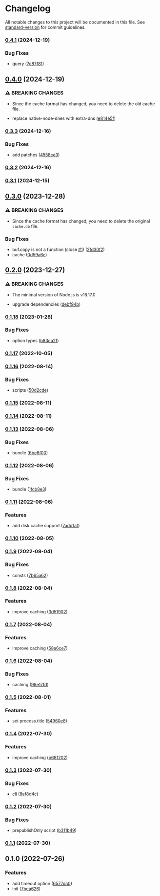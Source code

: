 # Changelog

All notable changes to this project will be documented in this file. See [standard-version](https://github.com/conventional-changelog/standard-version) for commit guidelines.

### [0.4.1](https://github.com/BlackGlory/cacheable-dns/compare/v0.4.0...v0.4.1) (2024-12-19)


### Bug Fixes

* query ([7c87f81](https://github.com/BlackGlory/cacheable-dns/commit/7c87f81de19644f069c42865cec3c9229ac7a859))

## [0.4.0](https://github.com/BlackGlory/cacheable-dns/compare/v0.3.3...v0.4.0) (2024-12-19)


### ⚠ BREAKING CHANGES

* Since the cache format has changed, you need to delete the old cache file.

* replace native-node-dnes with extra-dns ([e814e5f](https://github.com/BlackGlory/cacheable-dns/commit/e814e5fcaab29649192b3756af93225951f52251))

### [0.3.3](https://github.com/BlackGlory/cacheable-dns/compare/v0.3.2...v0.3.3) (2024-12-16)


### Bug Fixes

* add patches ([4558ce3](https://github.com/BlackGlory/cacheable-dns/commit/4558ce320c850edf69ad7fc3c056387fb891e1ff))

### [0.3.2](https://github.com/BlackGlory/cacheable-dns/compare/v0.3.1...v0.3.2) (2024-12-16)

### [0.3.1](https://github.com/BlackGlory/cacheable-dns/compare/v0.3.0...v0.3.1) (2024-12-15)

## [0.3.0](https://github.com/BlackGlory/cacheable-dns/compare/v0.2.0...v0.3.0) (2023-12-28)


### ⚠ BREAKING CHANGES

* Since the cache format has changed, you need to delete the original `cache.db` file.

### Bug Fixes

* buf.copy is not a function (close [#1](https://github.com/BlackGlory/cacheable-dns/issues/1)) ([2fd30f2](https://github.com/BlackGlory/cacheable-dns/commit/2fd30f2566db9d46c6c14815c6081a11bcf1779f))
* cache ([0d59a6e](https://github.com/BlackGlory/cacheable-dns/commit/0d59a6e85d41ff344ec1d7401bd9a245df229d16))

## [0.2.0](https://github.com/BlackGlory/cacheable-dns/compare/v0.1.18...v0.2.0) (2023-12-27)


### ⚠ BREAKING CHANGES

* The minimal version of Node.js is v18.17.0

* upgrade dependencies ([debf94b](https://github.com/BlackGlory/cacheable-dns/commit/debf94b7e58c2dc0894f0c2d9dc607bca34f530c))

### [0.1.18](https://github.com/BlackGlory/cacheable-dns/compare/v0.1.17...v0.1.18) (2023-01-28)


### Bug Fixes

* option types ([b83ca2f](https://github.com/BlackGlory/cacheable-dns/commit/b83ca2f601a60b7d3ad1768da6a4763f9b38e6a4))

### [0.1.17](https://github.com/BlackGlory/cacheable-dns/compare/v0.1.16...v0.1.17) (2022-10-05)

### [0.1.16](https://github.com/BlackGlory/cacheable-dns/compare/v0.1.15...v0.1.16) (2022-08-14)


### Bug Fixes

* scripts ([50d2cde](https://github.com/BlackGlory/cacheable-dns/commit/50d2cde61fc7a10c5ed2c57eb80501576996a6a2))

### [0.1.15](https://github.com/BlackGlory/cacheable-dns/compare/v0.1.14...v0.1.15) (2022-08-11)

### [0.1.14](https://github.com/BlackGlory/cacheable-dns/compare/v0.1.13...v0.1.14) (2022-08-11)

### [0.1.13](https://github.com/BlackGlory/cacheable-dns/compare/v0.1.12...v0.1.13) (2022-08-06)


### Bug Fixes

* bundle ([6be6f00](https://github.com/BlackGlory/cacheable-dns/commit/6be6f00818d13ebe03e481506ace5a5121efb446))

### [0.1.12](https://github.com/BlackGlory/cacheable-dns/compare/v0.1.11...v0.1.12) (2022-08-06)


### Bug Fixes

* bundle ([1fcb8e3](https://github.com/BlackGlory/cacheable-dns/commit/1fcb8e3a5e040050d5a81d51057310020ed2276f))

### [0.1.11](https://github.com/BlackGlory/cacheable-dns/compare/v0.1.10...v0.1.11) (2022-08-06)


### Features

* add disk cache support ([7add1af](https://github.com/BlackGlory/cacheable-dns/commit/7add1afa7023789a774b196b11ddc0f8925f4229))

### [0.1.10](https://github.com/BlackGlory/cacheable-dns/compare/v0.1.9...v0.1.10) (2022-08-05)

### [0.1.9](https://github.com/BlackGlory/cacheable-dns/compare/v0.1.8...v0.1.9) (2022-08-04)


### Bug Fixes

* consts ([7b65a62](https://github.com/BlackGlory/cacheable-dns/commit/7b65a623449d834d3bb76d5d2fb73fa36ec0680a))

### [0.1.8](https://github.com/BlackGlory/cacheable-dns/compare/v0.1.7...v0.1.8) (2022-08-04)


### Features

* improve caching ([3d51902](https://github.com/BlackGlory/cacheable-dns/commit/3d51902847002f5dbb3baa22dc9004eb22034e14))

### [0.1.7](https://github.com/BlackGlory/cacheable-dns/compare/v0.1.6...v0.1.7) (2022-08-04)


### Features

* improve caching ([58a6ce7](https://github.com/BlackGlory/cacheable-dns/commit/58a6ce7c465edaf5a76d5760c5343ffc7f3848c6))

### [0.1.6](https://github.com/BlackGlory/cacheable-dns/compare/v0.1.5...v0.1.6) (2022-08-04)


### Bug Fixes

* caching ([98e17fd](https://github.com/BlackGlory/cacheable-dns/commit/98e17fd9cf27735a23ef02c103d6fc8de8b7128a))

### [0.1.5](https://github.com/BlackGlory/cacheable-dns/compare/v0.1.4...v0.1.5) (2022-08-01)


### Features

* set process.title ([54960e8](https://github.com/BlackGlory/cacheable-dns/commit/54960e8f1f91844f839796b9d807a51bbabe9b88))

### [0.1.4](https://github.com/BlackGlory/cacheable-dns/compare/v0.1.3...v0.1.4) (2022-07-30)


### Features

* improve caching ([b681202](https://github.com/BlackGlory/cacheable-dns/commit/b681202fa21729390f037c34d531fc31c64040f6))

### [0.1.3](https://github.com/BlackGlory/cacheable-dns/compare/v0.1.2...v0.1.3) (2022-07-30)


### Bug Fixes

* cli ([8af8d4c](https://github.com/BlackGlory/cacheable-dns/commit/8af8d4cf8cfdcad315cfdbba2bb185f3c3708cec))

### [0.1.2](https://github.com/BlackGlory/cacheable-dns/compare/v0.1.1...v0.1.2) (2022-07-30)


### Bug Fixes

* prepublishOnly script ([b311b49](https://github.com/BlackGlory/cacheable-dns/commit/b311b4996969b382ddf1fe591b0d69efcc3cbbb4))

### [0.1.1](https://github.com/BlackGlory/cacheable-dns/compare/v0.1.0...v0.1.1) (2022-07-30)

## 0.1.0 (2022-07-26)


### Features

* add timeout option ([6577da0](https://github.com/BlackGlory/cacheable-dns/commit/6577da018ae7c3509f07736e4b5958c63cc4ff88))
* init ([7bea626](https://github.com/BlackGlory/cacheable-dns/commit/7bea62691ca954f9042a499a8c75dde7f7a60a71))
